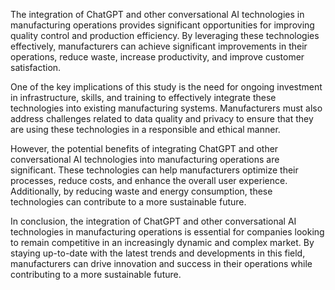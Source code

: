 

The integration of ChatGPT and other conversational AI technologies in manufacturing operations provides significant opportunities for improving quality control and production efficiency. By leveraging these technologies effectively, manufacturers can achieve significant improvements in their operations, reduce waste, increase productivity, and improve customer satisfaction.

One of the key implications of this study is the need for ongoing investment in infrastructure, skills, and training to effectively integrate these technologies into existing manufacturing systems. Manufacturers must also address challenges related to data quality and privacy to ensure that they are using these technologies in a responsible and ethical manner.

However, the potential benefits of integrating ChatGPT and other conversational AI technologies into manufacturing operations are significant. These technologies can help manufacturers optimize their processes, reduce costs, and enhance the overall user experience. Additionally, by reducing waste and energy consumption, these technologies can contribute to a more sustainable future.

In conclusion, the integration of ChatGPT and other conversational AI technologies in manufacturing operations is essential for companies looking to remain competitive in an increasingly dynamic and complex market. By staying up-to-date with the latest trends and developments in this field, manufacturers can drive innovation and success in their operations while contributing to a more sustainable future.
